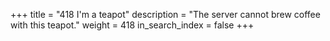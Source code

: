 +++
title =			"418 I'm a teapot"
description =	"The server cannot brew coffee with this teapot."
weight =		418
in_search_index = false
+++
